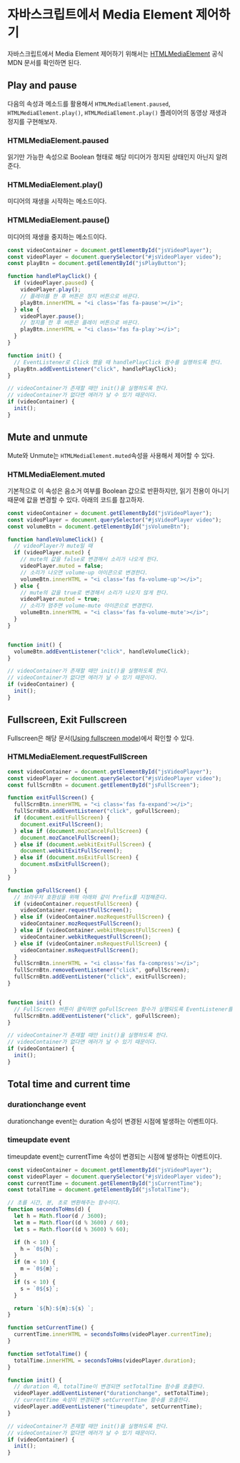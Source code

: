 # 자바스크립트에서 Media Element 제어하기

자바스크립트에서 Media Element 제어하기 위해서는 [HTMLMediaElement](https://developer.mozilla.org/en-US/docs/Web/API/HTMLMediaElement) 공식 MDN 문서를 확인하면 된다.

## Play and pause

다음의 속성과 메소드를 활용해서 `HTMLMediaElement.paused`, `HTMLMediaElement.play()`, `HTMLMediaElement.play()` 플레이어의 동영상 재생과 정지를 구현해보자.

### HTMLMediaElement.paused

읽기만 가능한 속성으로 Boolean 형태로 해당 미디어가 정지된 상태인지 아닌지 알려준다.

### HTMLMediaElement.play()

미디어의 재생을 시작하는 메소드이다.

### HTMLMediaElement.pause()

미디어의 재생을 중지하는 메소드이다.

``` js 
const videoContainer = document.getElementById("jsVideoPlayer");
const videoPlayer = document.querySelector("#jsVideoPlayer video");
const playBtn = document.getElementById("jsPlayButton");

function handlePlayClick() {
  if (videoPlayer.paused) {
    videoPlayer.play();
    // 플레이를 한 후 버튼은 정지 버튼으로 바꾼다.
    playBtn.innerHTML = "<i class='fas fa-pause'></i>";
  } else {
    videoPlayer.pause();
    // 정지를 한 후 버튼은 플레이 버튼으로 바꾼다.
    playBtn.innerHTML = "<i class='fas fa-play'></i>";
  }
}

function init() {
  // EventListener로 Click 했을 때 handlePlayClick 함수를 실행하도록 한다.
  playBtn.addEventListener("click", handlePlayClick);
}

// videoContainer가 존재할 때만 init()을 실행하도록 한다.
// videoContainer가 없다면 에러가 날 수 있기 때문이다.
if (videoContainer) {
  init();
}
```

## Mute and unmute

Mute와 Unmute는 `HTMLMediaElement.muted`속성을 사용해서 제어할 수 있다.

### HTMLMediaElement.muted

기본적으로 이 속성은 음소거 여부를 Boolean 값으로 반환하지만, 읽기 전용이 아니기 때문에 값을 변경할 수 있다. 아래의 코드를 참고하자.

``` js
const videoContainer = document.getElementById("jsVideoPlayer");
const videoPlayer = document.querySelector("#jsVideoPlayer video");
const volumeBtn = document.getElementById("jsVolumeBtn");

function handleVolumeClick() {
  // videoPlayer가 mute일 때
  if (videoPlayer.muted) {
    // mute의 값을 false로 변경해서 소리가 나오게 한다.
    videoPlayer.muted = false;
    // 소리가 나오면 volume-up 아이콘으로 변경한다.
    volumeBtn.innerHTML = "<i class='fas fa-volume-up'></i>";
  } else {
    // mute의 값을 true로 변경해서 소리가 나오지 않게 한다.
    videoPlayer.muted = true;
    // 소리가 멈추면 volume-mute 아이콘으로 변경한다.
    volumeBtn.innerHTML = "<i class='fas fa-volume-mute'></i>";
  }
}


function init() {
  volumeBtn.addEventListener("click", handleVolumeClick);
}

// videoContainer가 존재할 때만 init()을 실행하도록 한다.
// videoContainer가 없다면 에러가 날 수 있기 때문이다.
if (videoContainer) {
  init();
}

```

## Fullscreen, Exit Fullscreen

Fullscreen은 해당 문서([Using fullscreen mode](https://developer.mozilla.org/ko/docs/Web/Guide/DOM/Using_full_screen_mode))에서 확인할 수 있다.

### HTMLMediaElement.requestFullScreen

``` js
const videoContainer = document.getElementById("jsVideoPlayer");
const videoPlayer = document.querySelector("#jsVideoPlayer video");
const fullScrnBtn = document.getElementById("jsFullScreen");

function exitFullScreen() {
  fullScrnBtn.innerHTML = "<i class='fas fa-expand'></i>";
  fullScrnBtn.addEventListener("click", goFullScreen);
  if (document.exitFullScreen) {
    document.exitFullScreen();
  } else if (document.mozCancelFullScreen) {
    document.mozCancelFullScreen();
  } else if (document.webkitExitFullScreen) {
    document.webkitExitFullScreen();
  } else if (document.msExitFullScreen) {
    document.msExitFullScreen();
  }
}

function goFullScreen() {
  // 브라우저 호환성을 위해 아래와 같이 Prefix를 지정해준다.
  if (videoContainer.requestFullScreen) {
    videoContainer.requestFullScreen();
  } else if (videoContainer.mozRequestFullScreen) {
    videoContainer.mozRequestFullScreen();
  } else if (videoContainer.webkitRequestFullScreen) {
    videoContainer.webkitRequestFullScreen();
  } else if (videoContainer.msRequestFullScreen) {
    videoContainer.msRequestFullScreen();
  }
  fullScrnBtn.innerHTML = "<i class='fas fa-compress'></i>";
  fullScrnBtn.removeEventListener("click", goFullScreen);
  fullScrnBtn.addEventListener("click", exitFullScreen);
}


function init() {
  // FullScreen 버튼이 클릭하면 goFullScreen 함수가 실행되도록 EventListener를 추가한다.
  fullScrnBtn.addEventListener("click", goFullScreen);
}

// videoContainer가 존재할 때만 init()을 실행하도록 한다.
// videoContainer가 없다면 에러가 날 수 있기 때문이다.
if (videoContainer) {
  init();
}

```

## Total time and current time

### durationchange event

durationchange event는 duration 속성이 변경된 시점에 발생하는 이벤트이다.

### timeupdate event

timeupdate event는 currentTime 속성이 변경되는 시점에 발생하는 이벤트이다.

``` js
const videoContainer = document.getElementById("jsVideoPlayer");
const videoPlayer = document.querySelector("#jsVideoPlayer video");
const currentTime = document.getElementById("jsCurrentTime");
const totalTime = document.getElementById("jsTotalTime");

// 초를 시간, 분, 초로 변환해주는 함수이다.
function secondsToHms(d) {
  let h = Math.floor(d / 3600);
  let m = Math.floor((d % 3600) / 60);
  let s = Math.floor((d % 3600) % 60);

  if (h < 10) {
    h = `0${h}`;
  }
  if (m < 10) {
    m = `0${m}`;
  }
  if (s < 10) {
    s = `0${s}`;
  }

  return `${h}:${m}:${s} `;
}

function setCurrentTime() {
  currentTime.innerHTML = secondsToHms(videoPlayer.currentTime);
}

function setTotalTime() {
  totalTime.innerHTML = secondsToHms(videoPlayer.duration);
}

function init() {
  // duration 즉, totalTime이 변경되면 setTotalTime 함수를 호출한다.
  videoPlayer.addEventListener("durationchange", setTotalTime);
  // currentTime 속성이 변경되면 setCurrentTime 함수를 호출한다.
  videoPlayer.addEventListener("timeupdate", setCurrentTime);
}

// videoContainer가 존재할 때만 init()을 실행하도록 한다.
// videoContainer가 없다면 에러가 날 수 있기 때문이다.
if (videoContainer) {
  init();
}

```

